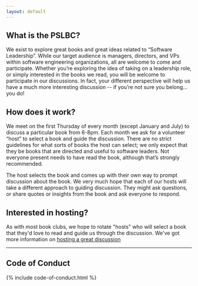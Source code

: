```yaml
---
layout: default
---
```


## What is the PSLBC?

We exist to explore great books and great ideas related to “Software Leadership”. While our target audience is managers, directors, and VPs within software engineering organizations, all are welcome to come and participate. Whether you’re exploring the idea of taking on a leadership role, or simply interested in the books we read, you will be welcome to participate in our discussions. In fact, your different perspective will help us have a much more interesting discussion -- if you’re not sure you belong… you do!

## How does it work?

We meet on the first Thursday of every month (except January and July) to discuss a particular book from 6-8pm. Each month we ask for a volunteer “host” to select a book and guide the discussion. There are no strict guidelines for what sorts of books the host can select; we only expect that they be books that are directed and useful to software leaders. Not everyone present needs to have read the book, although that’s strongly recommended.

The host selects the book and comes up with their own way to prompt discussion about the book. We very much hope that each of our hosts will take a different approach to guiding discussion. They might ask questions, or share quotes or insights from the book and ask everyone to respond.

## Interested in hosting?

As with most book clubs, we hope to rotate "hosts" who will select a book that they'd love to read and guide us through the discussion. We've got more information on <a href="hosting.html">hosting a great discussion</a>

---

## Code of Conduct

{% include code-of-conduct.html %}
